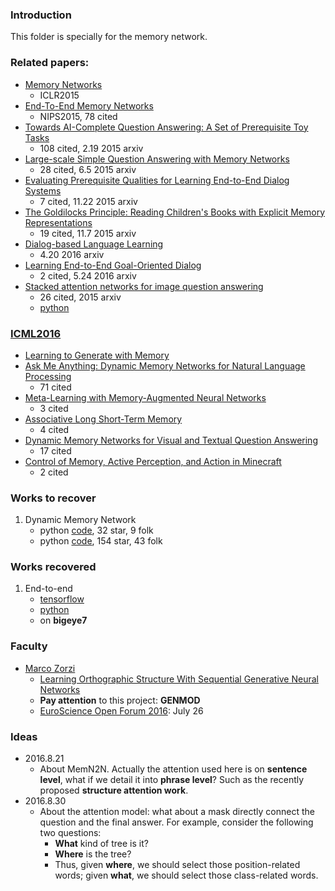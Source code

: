 ### Introduction
This folder is specially for the memory network. 

### Related papers:
- [Memory Networks][1]
	- ICLR2015
- [End-To-End Memory Networks][2]
	- NIPS2015, 78 cited
- [Towards AI-Complete Question Answering: A Set of Prerequisite Toy Tasks][3]
	- 108 cited, 2.19 2015 arxiv
- [Large-scale Simple Question Answering with Memory Networks][4] 
	- 28 cited, 6.5 2015 arxiv
- [Evaluating Prerequisite Qualities for Learning End-to-End Dialog Systems][5] 
	- 7 cited, 11.22 2015 arxiv
- [The Goldilocks Principle: Reading Children's Books with Explicit Memory Representations][6] 
	- 19 cited, 11.7 2015 arxiv
- [Dialog-based Language Learning][7] 
	- 4.20 2016 arxiv
- [Learning End-to-End Goal-Oriented Dialog][8]
	- 2 cited, 5.24 2016 arxiv
- [Stacked attention networks for image question answering][9]
	- 26 cited, 2015 arxiv
	- [python][10]

### [ICML2016][11]
- [Learning to Generate with Memory][12]
- [Ask Me Anything: Dynamic Memory Networks for Natural Language Processing][13]
	- 71 cited
- [Meta-Learning with Memory-Augmented Neural Networks][14]
	- 3 cited
- [Associative Long Short-Term Memory][15]
	- 4 cited
- [Dynamic Memory Networks for Visual and Textual Question Answering][16]
	- 17 cited
- [Control of Memory, Active Perception, and Action in Minecraft][17]
	- 2 cited

### Works to recover
1. Dynamic Memory Network
	- python [code][18], 32 star, 9 folk
	- python [code][19], 154 star, 43 folk

### Works recovered
1. End-to-end
	- [tensorflow][20]
	- [python][21]
	- on **bigeye7**

### Faculty
- [Marco Zorzi][22]
	- [Learning Orthographic Structure With Sequential Generative Neural Networks][23]
	- **Pay attention** to this project: **GENMOD**
	- [EuroScience Open Forum 2016][24]: July 26

### Ideas
- 2016.8.21
	- About MemN2N. Actually the attention used here is on **sentence level**, what if we detail it into **phrase level**? Such as the recently proposed **structure attention work**.
- 2016.8.30
	- About the attention model: what about a mask directly connect the question and the final answer. For example, consider the following two questions:
		- **What** kind of tree is it?
		- **Where** is the tree? 
		- Thus, given **where**, we should select those position-related words; given **what**, we should select those class-related words.










[1]:	http://arxiv.org/abs/1410.3916
[2]:	http://papers.nips.cc/paper/5846-end-to-end-memory-networks
[3]:	http://arxiv.org/abs/1502.05698
[4]:	http://arxiv.org/abs/1506.02075
[5]:	http://arxiv.org/abs/1511.06931
[6]:	http://arxiv.org/abs/1511.02301
[7]:	http://arxiv.org/abs/1604.06045
[8]:	http://arxiv.org/abs/1605.07683
[9]:	http://arxiv.org/abs/1511.02274
[10]:	https://github.com/zcyang/imageqa-san
[11]:	http://jmlr.org/proceedings/papers/v48/
[12]:	http://arxiv.org/abs/1602.07416
[13]:	http://arxiv.org/abs/1506.07285
[14]:	http://jmlr.org/proceedings/papers/v48/santoro16.pdf
[15]:	http://arxiv.org/abs/1602.03032
[16]:	http://arxiv.org/abs/1603.01417
[17]:	http://arxiv.org/abs/1605.09128
[18]:	https://github.com/swstarlab/DynamicMemoryNetworks
[19]:	https://github.com/YerevaNN/Dynamic-memory-networks-in-Theano
[20]:	https://github.com/carpedm20/MemN2N-tensorflow
[21]:	https://github.com/vinhkhuc/MemN2N-babi-python
[22]:	https://scholar.google.com/citations?hl=zh-CN&user=MgF3uIMAAAAJ&view_op=list_works&sortby=pubdate
[23]:	http://s3.amazonaws.com/academia.edu.documents/42328867/Learning_Orthographic_Structure_With_Seq20160207-26129-1rlm2pc.pdf?AWSAccessKeyId=AKIAJ56TQJRTWSMTNPEA&Expires=1468932324&Signature=daiAMmhswxs4FH6URXaOBLqBR5g%3D&response-content-disposition=inline%3B%20filename%3DLearning_Orthographic_Structure_With_Seq.pdf
[24]:	http://www.esof.eu/